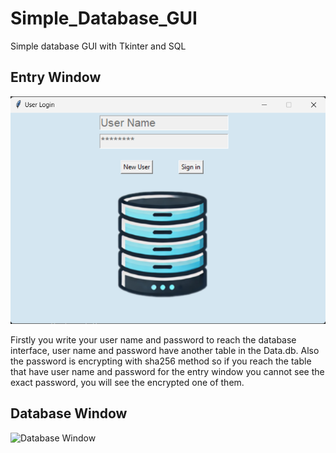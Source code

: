 # Simple_Database_GUI
 Simple database GUI with Tkinter and SQL
 
## Entry Window

![Entry Window](https://github.com/YasinAk37/Simple_Database_GUI/blob/d1e066e8db6af283ff5b9c97969ba1a466a5c3f3/Pictures/app1.png)

Firstly you write your user name and password to reach the database interface, user name and password have another table in the Data.db. Also the password is encrypting with sha256 method so if you reach the table that have user name and password for the entry window you cannot see the exact password, you will see the encrypted one of them. 

## Database Window

![Database Window]()

